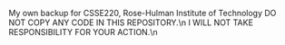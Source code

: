 My own backup for CSSE220, Rose-Hulman Institute of Technology
  DO NOT COPY ANY CODE IN THIS REPOSITORY.\n
  I WILL NOT TAKE RESPONSIBILITY FOR YOUR ACTION.\n

